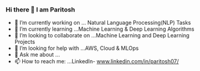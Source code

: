 ### Hi there 👋 I am Paritosh 

- 🔭 I’m currently working on ... Natural Language Processing(NLP) Tasks
- 🌱 I’m currently learning ...Machine Learning & Deep Learning Algorithms 
- 👯 I’m looking to collaborate on ...Machine Learning and Deep Learning Projects
- 🤔 I’m looking for help with ...AWS, Cloud & MLOps
- 💬 Ask me about ...
- 📫 How to reach me: ...LinkedIn- www.linkedin.com/in/paritosh07/
<!--
**paritoshMahto07/paritoshMahto07** is a ✨ _special_ ✨ repository because its `README.md` (this file) appears on your GitHub profile.

Here are some ideas to get you started:

-->

